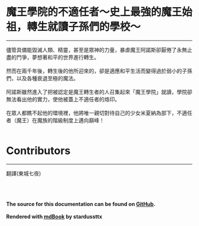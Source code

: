 # 魔王學院的不適任者～史上最強的魔王始祖，轉生就讀子孫們的學校～
***
儘管具備能毀滅人類、精靈，甚至是眾神的力量，暴虐魔王阿諾斯卻厭倦了永無止盡的鬥爭，夢想著和平的世界進行轉生。
<br /><br />
然而在兩千年後，轉生後的他所迎來的，卻是適應和平生活而變得過於弱小的子孫們，以及各種衰退至極的魔法。
<br /><br />
阿諾斯雖然進入了把被認定是魔王轉生者的人召集起來「魔王學院」就讀，學院卻無法看出他的實力，使他被蓋上不適任者的烙印。
<br /><br />
在眾人都瞧不起他的環境裡，他將唯一親切對待自己的少女米夏納為部下，不適任者（魔王）在魔族的階級制度上邁向巔峰！
<br /><br />
# Contributors
***
翻譯(東城七夜)
<br />


<br /><br /><br />
**The source for this documentation can be found on [GitHub](https://github.com/stardussttx/maou-gakuin-no-futekigousha).**
<br /><br />
**Rendered with [mdBook](https://github.com/rust-lang/mdBook) by stardussttx**
<br /><br />
